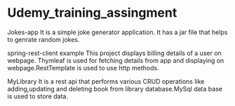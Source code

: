 # Udemy_training_assingment

Jokes-app
It is a simple joke generator application. It has a jar file that helps to genrate random jokes.

spring-rest-client example
This project displays billing details of a user on webpage. Thymleaf is used for fetching details from app and displaying on webpage.RestTemplate is used to use http methods. 

MyLibrary
It is a rest api that performs various CRUD operations like adding,updating and deleting book from library database.MySql data base is used to store data.
